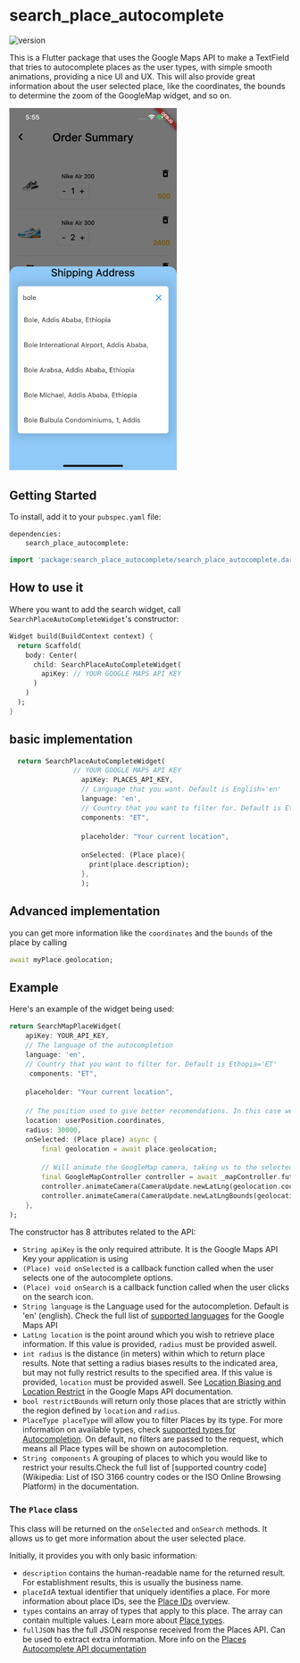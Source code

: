 # search_place_autocomplete
![version](https://img.shields.io/badge/version-0.1.1-blue.svg) 

This is a Flutter package that uses the Google Maps API to make a TextField that tries to autocomplete places as the user types, with simple smooth animations, providing a nice UI and UX.
This will also provide great information about the user selected place, like the coordinates, the bounds to determine the zoom of the GoogleMap widget, and so on.

 <img src="github-assets/preview.png" alt="preview" width="300"/> 



## Getting Started

To install, add it to your `pubspec.yaml` file:

```
dependencies:
    search_place_autocomplete:

```

```dart
import 'package:search_place_autocomplete/search_place_autocomplete.dart';
```

## How to use it

Where you want to add the search widget, call `SearchPlaceAutoCompleteWidget`'s constructor:

```dart
Widget build(BuildContext context) {
  return Scaffold(
    body: Center(
      child: SearchPlaceAutoCompleteWidget(
        apiKey: // YOUR GOOGLE MAPS API KEY
      )
    )
  );
}
```

## basic implementation

```dart
  return SearchPlaceAutoCompleteWidget(
                // YOUR GOOGLE MAPS API KEY 
                  apiKey: PLACES_API_KEY,
                  // Language that you want. Default is English='en' 
                  language: 'en',
                  // Country that you want to filter for. Default is Ethopia='ET'
                  components: "ET",

                  placeholder: "Your current location",

                  onSelected: (Place place){
                    print(place.description);
                  },
                  );


```
## Advanced implementation
you can get more information like the `coordinates` and the `bounds` of the place by calling

```dart
await myPlace.geolocation;
```

## Example

Here's an example of the widget being used:

```dart
return SearchMapPlaceWidget(
    apiKey: YOUR_API_KEY,
    // The language of the autocompletion
    language: 'en',
    // Country that you want to filter for. Default is Ethopia='ET'
     components: "ET",

    placeholder: "Your current location",
                  
    // The position used to give better recomendations. In this case we are using the user position
    location: userPosition.coordinates,
    radius: 30000,
    onSelected: (Place place) async {
        final geolocation = await place.geolocation;

        // Will animate the GoogleMap camera, taking us to the selected position with an appropriate zoom
        final GoogleMapController controller = await _mapController.future;
        controller.animateCamera(CameraUpdate.newLatLng(geolocation.coordinates));
        controller.animateCamera(CameraUpdate.newLatLngBounds(geolocation.bounds, 0));
    },
);
```


The constructor has 8 attributes related to the API:

- `String apiKey` is the only required attribute. It is the Google Maps API Key your application is using
- `(Place) void onSelected` is a callback function called when the user selects one of the autocomplete options.
- `(Place) void onSearch` is a callback function called when the user clicks on the search icon.
- `String language` is the Language used for the autocompletion. Default is 'en' (english). Check the full list of [supported languages](https://developers.google.com/maps/faq#languagesupport) for the Google Maps API
- `LatLng location` is the point around which you wish to retrieve place information. If this value is provided, `radius` must be provided aswell.
- `int radius` is the distance (in meters) within which to return place results. Note that setting a radius biases results to the indicated area, but may not fully restrict results to the specified area. If this value is provided, `location` must be provided aswell. See [Location Biasing and Location Restrict](https://developers.google.com/places/web-service/autocomplete#location_biasing) in the Google Maps API documentation.
- `bool restrictBounds` will return only those places that are strictly within the region defined by `location` and `radius`.
- `PlaceType placeType` will allow you to filter Places by its type. For more information on available types, check [supported types for Autocompletion](https://developers.google.com/places/web-service/autocomplete?#place_types). On default, no filters are passed to the request, which means all Place types will be shown on autocompletion.
- `String components` A grouping of places to which you would like to restrict your results.Check the full list of [supported  country code](Wikipedia: List of ISO 3166 country codes or the ISO Online Browsing Platform) in the documentation.

### The `Place` class

This class will be returned on the `onSelected` and `onSearch` methods. It allows us to get more information about the user selected place.

Initially, it provides you with only basic information:

- `description` contains the human-readable name for the returned result. For establishment results, this is usually the business name.
- `placeId`A textual identifier that uniquely identifies a place. For more information about place IDs, see the [Place IDs](https://developers.google.com/places/web-service/place-id) overview.
- `types` contains an array of types that apply to this place. The array can contain multiple values. Learn more about [Place types](https://developers.google.com/places/web-service/supported_types).
- `fullJSON` has the full JSON response received from the Places API. Can be used to extract extra information. More info on the [Places Autocomplete API documentation](https://developers.google.com/places/web-service/autocomplete)


